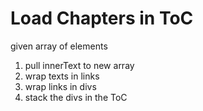 # Load Chapters in ToC
given array of elements
1. pull innerText to new array
2. wrap texts in links
3. wrap links in divs
4. stack the divs in the ToC
